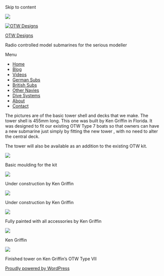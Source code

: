 Skip to content

![](/downloaded/images/cropped-home-back.jpg)

[![OTW Designs](/downloaded/images/cropped-fish-1.png)](/)

[OTW Designs](/)

Radio controlled model submarines for the serious modeller

Menu

  * [Home](/)
  * [Blog](/blog/)
  * [Videos](/videos/)
  * [German Subs](/#GermanSubs)
  * [British Subs](/#BritishSubs)
  * [Other Navies](/#OtherNavies)
  * [Dive Systems](/#DiveSystems)
  * [About](/about-2/)
  * [Contact](/contact-us/)

The pictures are of the basic tower shell and decks that we make. The tower
shell is 455mm long. This one was built by Ken Griffin in Florida. It was
designed to fit our existing OTW Type 7 boats so that owners can have a new
submarine just simply by fitting the new tower , with no need to alter the
central deck.

The tower will also be available as an addition to the existing OTW kit.

[![](/downloaded/images/IMG_0959-150x150.jpg)](/wp-content/uploads/2020/05/IMG_0959-scaled.jpg)

Basic moulding for the kit

[![](/downloaded/images/U441-b.jpg)](/wp-content/uploads/2020/05/U441-b.jpg)

Under construction by Ken Griffin

[![](/downloaded/images/U441-c.jpg)](/wp-content/uploads/2020/05/U441-c.jpg)

Under construction by Ken Griffin

[![](/downloaded/images/040820--150x150.jpg)](/wp-content/uploads/2020/05/040820-.jpg)

Fully painted with all accessories by Ken Griffin

[![](/downloaded/images/040820-tower-150x150.jpg)](/wp-content/uploads/2020/05/040820-tower.jpg)

Ken Griffin

[![](/downloaded/images/U-953-flak-150x150.jpg)](/wp-content/uploads/2020/05/U-953-flak.jpg)

Finished tower on Ken Griffin’s OTW Type VII

[ Proudly powered by WordPress ](https://en-gb.wordpress.org/)

